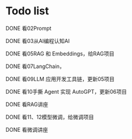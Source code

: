 # Todo list

DONE 看02Prompt

DONE 看03从AI编程认知AI

DONE 看05RAG 和 Embeddings，给RAG项目

DONE 看07LangChain，

DONE 看09LLM 应用开发工具链，更新05项目

DONE 看10手撕 Agent 实现 AutoGPT，更新06项目

DONE 看RAG讲座

DONE 看11、12模型微调，给微调项目

DONE 看微调讲座
